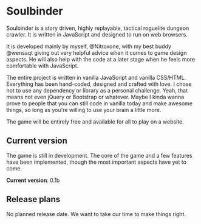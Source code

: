 # Soulbinder

Soulbinder is a story driven, highly replayable, tactical roguelite dungeon crawler. It is written in JavaScript and designed to run on web browsers.

It is developed mainly by myself, @Nitroxone, with my best buddy @wensaqt giving out very helpful advice when it comes to game design aspects. He will also help with the code at a later stage when he feels more comfortable with JavaScript.

The entire project is written in vanilla JavaScript and vanilla CSS/HTML. Everything has been hand-coded, designed and crafted with love. I chose not to use any dependency or library as a personal challenge. Yeah, that means not even jQuery or Bootstrap or whatever. Maybe I kinda wanna prove to people that you can still code in vanilla today and make awesome things, so long as you're willing to use your brain a little more.

The game will be entirely free and available for all to play on a website. 

## Current version

The game is still in development. The core of the game and a few features have been implemented, though the most important aspects have yet to come. 

**Current version**: 0.1b

## Release plans

No planned release date. We want to take our time to make things right.
